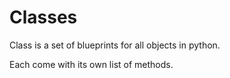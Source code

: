 # Classes

Class is a set of blueprints for all objects in python. 

Each come with its own list of methods.



